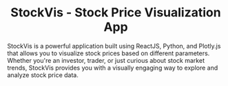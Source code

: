 <h1 align='center'>StockVis - Stock Price Visualization App</h1>

StockVis is a powerful application built using ReactJS, Python, and Plotly.js that allows you to visualize stock prices based on different parameters. Whether you're an investor, trader, or just curious about stock market trends, StockVis provides you with a visually engaging way to explore and analyze stock price data.
